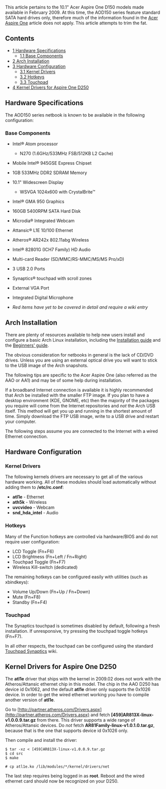 This article pertains to the 10.1" Acer Aspire One D150 models made available in February 2009\. At this time, the AOD150 series feature standard SATA hard drives only, therefore much of the information found in the [Acer Aspire One](/index.php/Acer_Aspire_One "Acer Aspire One") article does not apply. This article attempts to trim the fat.

## Contents

*   [1 Hardware Specifications](#Hardware_Specifications)
    *   [1.1 Base Components](#Base_Components)
*   [2 Arch Installation](#Arch_Installation)
*   [3 Hardware Configuration](#Hardware_Configuration)
    *   [3.1 Kernel Drivers](#Kernel_Drivers)
    *   [3.2 Hotkeys](#Hotkeys)
    *   [3.3 Touchpad](#Touchpad)
*   [4 Kernel Drivers for Aspire One D250](#Kernel_Drivers_for_Aspire_One_D250)

## Hardware Specifications

The AOD150 series netbook is known to be available in the following configuration:

### Base Components

*   Intel® Atom processor
    *   N270 (1.6GHz/533MHz FSB/512KB L2 Cache)
*   Mobile Intel® 945GSE Express Chipset
*   1GB 533MHz DDR2 SDRAM Memory
*   10.1" Widescreen Display
    *   WSVGA 1024x600 with CrystalBrite™
*   Intel® GMA 950 Graphics
*   160GB 5400RPM SATA Hard Disk
*   Microdia® Integrated Webcam
*   Attansic® L1E 10/100 Ethernet
*   Atheros® AR242x 802.11abg Wireless
*   Intel® 82801G (ICH7 Family) HD Audio
*   Multi-card Reader (SD/MMC/RS-MMC/MS/MS Pro/xD)
*   3 USB 2.0 Ports
*   Synaptics® touchpad with scroll zones
*   External VGA Port
*   Integrated Digital Microphone

*   *Red items have yet to be covered in detail and require a wiki entry*

## Arch Installation

There are plenty of resources available to help new users install and configure a basic Arch Linux installation, including the [Installation guide](/index.php/Installation_guide "Installation guide") and the [Beginners' guide](/index.php/Beginners%27_guide "Beginners' guide").

The obvious consideration for netbooks in general is the lack of CD/DVD drives. Unless you are using an external optical drive you will want to stick to the USB image of the Arch snapshots.

The following tips are specific to the Acer Aspire One (also referred as the AAO or AA1) and may be of some help during installation.

If a broadband Internet connection is available it is highly recommended that Arch be installed with the smaller FTP image. If you plan to have a desktop environment (KDE, GNOME, etc) then the majority of the packages you require will come from the Internet repositories and *not* the Arch USB itself. This method will get you up and running in the shortest amount of time. Simply download the FTP USB image, write to a USB drive and restart your computer.

The following steps assume you are connected to the Internet with a wired Ethernet connection.

## Hardware Configuration

### Kernel Drivers

The following kernels drivers are necessary to get all of the various hardware working. All of these modules should load automatically without adding them to **/etc/rc.conf**:

*   **atl1e** - Ethernet
*   **ath5k** - Wireless
*   **uvcvideo** - Webcam
*   **snd_hda_intel** - Audio

### Hotkeys

Many of the Function hotkeys are controlled via hardware/BIOS and do not require user configuration:

*   LCD Toggle (Fn+F6)
*   LCD Brightness (Fn+Left / Fn+Right)
*   Touchpad Toggle (Fn+F7)
*   Wireless Kill-switch (dedicated)

The remaining hotkeys can be configured easily with utilities (such as xbindkeys):

*   Volume Up/Down (Fn+Up / Fn+Down)
*   Mute (Fn+F8)
*   Standby (Fn+F4)

### Touchpad

The Synaptics touchpad is sometimes disabled by default, following a fresh installation. If unresponsive, try pressing the touchpad toggle hotkeys (Fn+F7).

In all other respects, the touchpad can be configured using the standard [Touchpad Synaptics](/index.php/Touchpad_Synaptics "Touchpad Synaptics") wiki.

## Kernel Drivers for Aspire One D250

The **atl1e** driver that ships with the kernel in 2009.02 does not work with the Atheros/Attansic ethernet chip in this model. The chip in the AAO D250 has device id 0x1062, and the default **atl1e** driver only supports the 0x1026 device. In order to get the wired ethernet working you have to compile another version of **atl1e**.

Go to [http://partner.atheros.com/Drivers.aspx](http://partner.atheros.com/Drivers.aspx) and fetch **[459]AR813X-linux-v1.0.0.9.tar.gz** from there. This driver supports a wide range of Atheros/Attansic devices. Do *not* fetch **AR81Family-linux-v1.0.1.0.tar.gz**, because that is the one that supports device id 0x1026 only.

Then compile and install the driver:

```
$ tar -xz < [459]AR813X-linux-v1.0.0.9.tar.gz
$ cd src
$ make

```

```
# cp atl1e.ko /lib/modules/*/kernel/drivers/net

```

The last step requires being logged in as **root**. Reboot and the wired ethernet card should now be recognized on your D250.